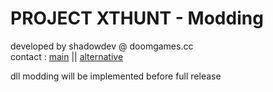 # PROJECT XTHUNT - Modding
developed by shadowdev @ doomgames.cc <br>
contact : <a href="mailto:shadowdevreal@protonmail.com">main</a> || <a href="https://x.com/DoomGamescc">alternative</a>

dll modding will be implemented before full release
